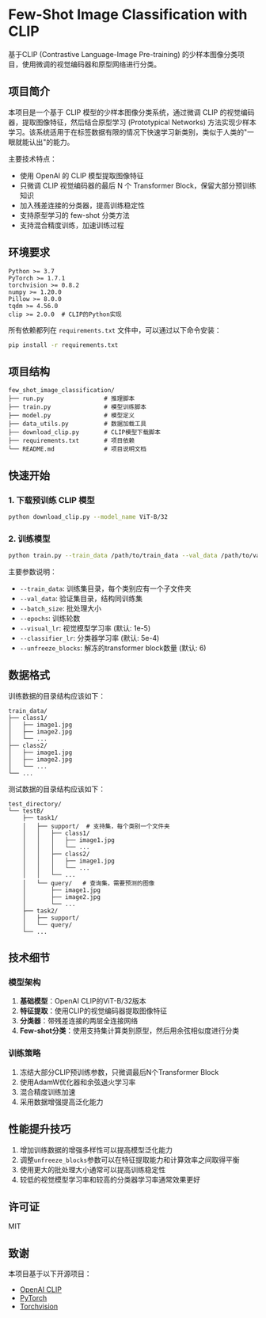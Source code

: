 # Few-Shot Image Classification with CLIP

基于CLIP (Contrastive Language-Image Pre-training) 的少样本图像分类项目，使用微调的视觉编码器和原型网络进行分类。

## 项目简介

本项目是一个基于 CLIP 模型的少样本图像分类系统，通过微调 CLIP 的视觉编码器，提取图像特征，然后结合原型学习 (Prototypical Networks) 方法实现少样本学习。该系统适用于在标签数据有限的情况下快速学习新类别，类似于人类的"一眼就能认出"的能力。

主要技术特点：
- 使用 OpenAI 的 CLIP 模型提取图像特征
- 只微调 CLIP 视觉编码器的最后 N 个 Transformer Block，保留大部分预训练知识
- 加入残差连接的分类器，提高训练稳定性
- 支持原型学习的 few-shot 分类方法
- 支持混合精度训练，加速训练过程

## 环境要求

```
Python >= 3.7
PyTorch >= 1.7.1
torchvision >= 0.8.2
numpy >= 1.20.0
Pillow >= 8.0.0
tqdm >= 4.56.0
clip >= 2.0.0  # CLIP的Python实现
```

所有依赖都列在 `requirements.txt` 文件中，可以通过以下命令安装：

```bash
pip install -r requirements.txt
```

## 项目结构

```
few_shot_image_classification/
├── run.py                 # 推理脚本
├── train.py               # 模型训练脚本
├── model.py               # 模型定义
├── data_utils.py          # 数据加载工具
├── download_clip.py       # CLIP模型下载脚本
├── requirements.txt       # 项目依赖
└── README.md              # 项目说明文档
```

## 快速开始

### 1. 下载预训练 CLIP 模型

```bash
python download_clip.py --model_name ViT-B/32
```

### 2. 训练模型

```bash
python train.py --train_data /path/to/train_data --val_data /path/to/val_data --batch_size 32 --epochs 30
```

主要参数说明：
- `--train_data`: 训练集目录，每个类别应有一个子文件夹
- `--val_data`: 验证集目录，结构同训练集
- `--batch_size`: 批处理大小
- `--epochs`: 训练轮数
- `--visual_lr`: 视觉模型学习率 (默认: 1e-5)
- `--classifier_lr`: 分类器学习率 (默认: 5e-4)
- `--unfreeze_blocks`: 解冻的transformer block数量 (默认: 6)


## 数据格式

训练数据的目录结构应该如下：

```
train_data/
├── class1/
│   ├── image1.jpg
│   ├── image2.jpg
│   └── ...
├── class2/
│   ├── image1.jpg
│   ├── image2.jpg
│   └── ...
└── ...
```

测试数据的目录结构应该如下：

```
test_directory/
└── testB/
    ├── task1/
    │   ├── support/  # 支持集，每个类别一个文件夹
    │   │   ├── class1/
    │   │   │   ├── image1.jpg
    │   │   │   └── ...
    │   │   ├── class2/
    │   │   │   ├── image1.jpg
    │   │   │   └── ...
    │   │   └── ...
    │   └── query/   # 查询集，需要预测的图像
    │       ├── image1.jpg
    │       ├── image2.jpg
    │       └── ...
    ├── task2/
    │   ├── support/
    │   └── query/
    └── ...
```

## 技术细节

### 模型架构

1. **基础模型**：OpenAI CLIP的ViT-B/32版本
2. **特征提取**：使用CLIP的视觉编码器提取图像特征
3. **分类器**：带残差连接的两层全连接网络
4. **Few-shot分类**：使用支持集计算类别原型，然后用余弦相似度进行分类

### 训练策略

1. 冻结大部分CLIP预训练参数，只微调最后N个Transformer Block
2. 使用AdamW优化器和余弦退火学习率
3. 混合精度训练加速
4. 采用数据增强提高泛化能力

## 性能提升技巧

1. 增加训练数据的增强多样性可以提高模型泛化能力
2. 调整`unfreeze_blocks`参数可以在特征提取能力和计算效率之间取得平衡
3. 使用更大的批处理大小通常可以提高训练稳定性
4. 较低的视觉模型学习率和较高的分类器学习率通常效果更好

## 许可证

MIT

## 致谢

本项目基于以下开源项目：
- [OpenAI CLIP](https://github.com/openai/CLIP)
- [PyTorch](https://pytorch.org/)
- [Torchvision](https://github.com/pytorch/vision) 
